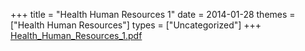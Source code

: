 +++
title = "Health Human Resources 1"
date = 2014-01-28
themes = ["Health Human Resources"]
types = ["Uncategorized"]
+++
[Health_Human_Resources_1.pdf](/files/Health_Human_Resources_1.pdf)
